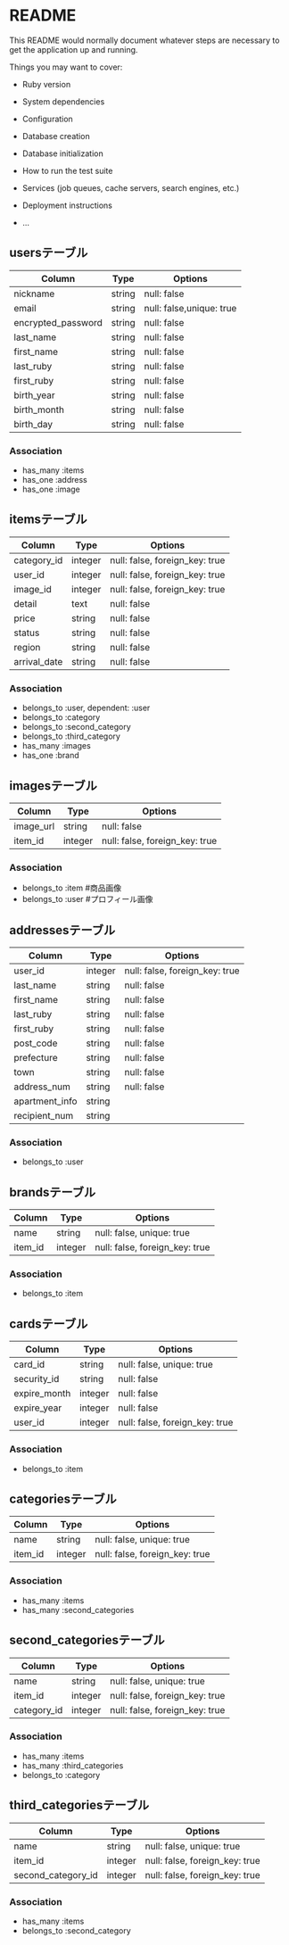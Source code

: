 # README

This README would normally document whatever steps are necessary to get the
application up and running.

Things you may want to cover:

* Ruby version

* System dependencies

* Configuration

* Database creation

* Database initialization

* How to run the test suite

* Services (job queues, cache servers, search engines, etc.)

* Deployment instructions

* ...


## usersテーブル
|Column|Type|Options|
|------|----|-------|
|nickname|string|null: false|             #ニックネーム
|email|string|null: false,unique: true|
|encrypted_password|string|null: false|
|last_name|string|null: false|            #姓
|first_name|string|null: false|           #名
|last_ruby|string|null: false|            #振り仮名(姓)
|first_ruby|string|null: false|           #振り仮名(名)
|birth_year|string|null: false|           #西暦
|birth_month|string|null: false|          #月
|birth_day|string|null: false|            #日

### Association
- has_many :items
- has_one :address
- has_one :image


## itemsテーブル
|Column|Type|Options|
|------|----|-------|
|category_id|integer|null: false, foreign_key: true|
|user_id|integer|null: false, foreign_key: true|
|image_id|integer|null: false, foreign_key: true|
|detail|text|null: false|          #商品説明
|price|string|null: false|         #値段
|status|string|null: false|        #商品の状態
|region|string|null: false|        #発送元地域
|arrival_date|string|null: false|  #発送日

### Association
- belongs_to :user, dependent: :user
- belongs_to :category
- belongs_to :second_category
- belongs_to :third_category
- has_many :images
- has_one :brand


## imagesテーブル
|Column|Type|Options|
|------|----|-------|
|image_url|string|null: false|    #商品用の写真URL
|item_id|integer|null: false, foreign_key: true|   

### Association
- belongs_to :item        #商品画像
- belongs_to :user        #プロフィール画像



## addressesテーブル
|Column|Type|Options|
|------|----|-------|
|user_id|integer|null: false, foreign_key: true|
|last_name|string|null: false|     #姓
|first_name|string|null: false|    #名
|last_ruby|string|null: false|     #振り仮名(姓)
|first_ruby|string|null: false|    #振り仮名(名)
|post_code|string|null: false|     #郵便番号
|prefecture|string|null: false|    #都道府県
|town|string|null: false|          #市区町村
|address_num|string|null: false|   #番地
|apartment_info|string||           #マンション名やビル名、その部屋番号
|recipient_num|string||            #お届け先の電話番号

### Association
- belongs_to :user


## brandsテーブル
|Column|Type|Options|  
|------|----|-------|
|name|string|null: false, unique: true|  
|item_id|integer|null: false, foreign_key: true|  

### Association
- belongs_to :item


## cardsテーブル
|Column|Type|Options|  
|------|----|-------|
|card_id|string|null: false, unique: true|  
|security_id|string|null: false| 
|expire_month|integer|null: false| 
|expire_year|integer|null: false| 
|user_id|integer|null: false, foreign_key: true|  

### Association
- belongs_to :item


## categoriesテーブル
|Column|Type|Options|  
|------|----|-------|
|name|string|null: false, unique: true|  
|item_id|integer|null: false, foreign_key: true|  

### Association
- has_many :items
- has_many :second_categories


## second_categoriesテーブル
|Column|Type|Options|  
|------|----|-------|
|name|string|null: false, unique: true|  
|item_id|integer|null: false, foreign_key: true|  
|category_id|integer|null: false, foreign_key: true|

### Association
- has_many :items
- has_many :third_categories
- belongs_to :category 


## third_categoriesテーブル
|Column|Type|Options|  
|------|----|-------|
|name|string|null: false, unique: true|  
|item_id|integer|null: false, foreign_key: true|  
|second_category_id|integer|null: false, foreign_key: true| 

### Association
- has_many :items
- belongs_to :second_category 

